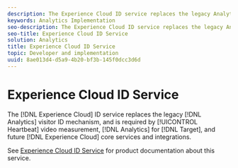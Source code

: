 ```yaml
---
description: The Experience Cloud ID service replaces the legacy Analytics visitor ID mechanism, and is required by heartbeat video measurement, Analytics for Target, and future Experience Cloud core services and integrations.
keywords: Analytics Implementation
seo-description: The Experience Cloud ID service replaces the legacy Analytics visitor ID mechanism, and is required by heartbeat video measurement, Analytics for Target, and future Experience Cloud core services and integrations.
seo-title: Experience Cloud ID Service
solution: Analytics
title: Experience Cloud ID Service
topic: Developer and implementation
uuid: 8ae013d4-d5a9-4b20-bf3b-145f0dcc3d6d
---
```


# Experience Cloud ID Service

The [!DNL Experience Cloud] ID service replaces the legacy [!DNL Analytics] visitor ID mechanism, and is required by [!UICONTROL Heartbeat] video measurement, [!DNL Analytics] for [!DNL Target], and future [!DNL Experience Cloud] core services and integrations.

See [Experience Cloud ID Service](https://marketing.adobe.com/resources/help/en_US/mcvid/) for product documentation about this service. 
